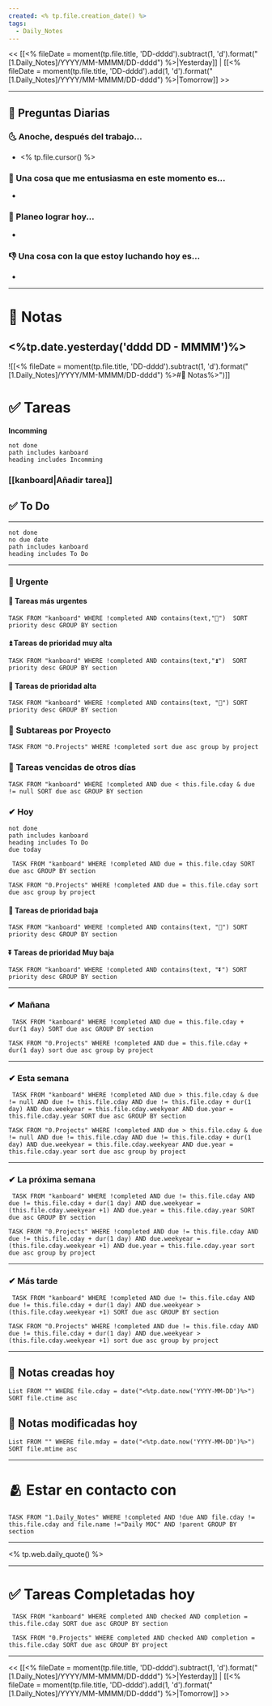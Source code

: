 ```yaml
---
created: <% tp.file.creation_date() %>
tags:
  - Daily_Notes
---
```



<< [[<% fileDate = moment(tp.file.title, 'DD-dddd').subtract(1, 'd').format("[1.Daily_Notes]/YYYY/MM-MMMM/DD-dddd") %>|Yesterday]] | [[<% fileDate = moment(tp.file.title, 'DD-dddd').add(1, 'd').format("[1.Daily_Notes]/YYYY/MM-MMMM/DD-dddd") %>|Tomorrow]] >>

---

## 📅 Preguntas Diarias

### 🌜 Anoche, después del trabajo...

- <% tp.file.cursor() %>

### 🙌 Una cosa que me entusiasma en este momento es...

- 

### 🚀 Planeo lograr hoy...

- 

### 👎 Una cosa con la que estoy luchando hoy es...

- 

---

# 📝 Notas

## <%tp.date.yesterday('dddd DD - MMMM')%>

![[<% fileDate = moment(tp.file.title, 'DD-dddd').subtract(1, 'd').format("[1.Daily_Notes]/YYYY/MM-MMMM/DD-dddd") %>#📝 Notas%>")]]


# ✅ Tareas

**Incomming**
```tasks
not done
path includes kanboard
heading includes Incomming
```

### [[kanboard|Añadir tarea]]

## ✅ To Do

- - -

```tasks
not done
no due date
path includes kanboard
heading includes To Do
```


- - - 

### 🏃 Urgente

#### 🔺 Tareas más urgentes

```dataview
TASK FROM "kanboard" WHERE !completed AND contains(text,"🔺")  SORT priority desc GROUP BY section
```
#### ⏫ Tareas de prioridad muy alta

```dataview
TASK FROM "kanboard" WHERE !completed AND contains(text,"⏫")  SORT priority desc GROUP BY section
```

#### 🔼 Tareas de prioridad alta

```dataview
TASK FROM "kanboard" WHERE !completed AND contains(text, "🔼") SORT priority desc GROUP BY section
```

### 🔗 Subtareas por Proyecto

```dataview
TASK FROM "0.Projects" WHERE !completed sort due asc group by project
```


### 🚀 Tareas vencidas de otros días

```dataview
TASK FROM "kanboard" WHERE !completed AND due < this.file.cday & due != null SORT due asc GROUP BY section
```

### ✔ Hoy

```tasks
not done
path includes kanboard
heading includes To Do
due today
```

```dataview
 TASK FROM "kanboard" WHERE !completed AND due = this.file.cday SORT due asc GROUP BY section
```

```dataview
TASK FROM "0.Projects" WHERE !completed AND due = this.file.cday sort due asc group by project
```


#### 🔽 Tareas de prioridad baja

```dataview
TASK FROM "kanboard" WHERE !completed AND contains(text, "🔽") SORT priority desc GROUP BY section
```

#### ⏬ Tareas de prioridad Muy baja

```dataview
TASK FROM "kanboard" WHERE !completed AND contains(text, "⏬") SORT priority desc GROUP BY section
```

- - - 
### ✔ Mañana

```dataview
 TASK FROM "kanboard" WHERE !completed AND due = this.file.cday + dur(1 day) SORT due asc GROUP BY section
```

```dataview
TASK FROM "0.Projects" WHERE !completed AND due = this.file.cday + dur(1 day) sort due asc group by project
```

- - - 
### ✔ Esta semana

```dataview
 TASK FROM "kanboard" WHERE !completed AND due > this.file.cday & due != null AND due != this.file.cday AND due != this.file.cday + dur(1 day) AND due.weekyear = this.file.cday.weekyear AND due.year = this.file.cday.year SORT due asc GROUP BY section
```

```dataview
TASK FROM "0.Projects" WHERE !completed AND due > this.file.cday & due != null AND due != this.file.cday AND due != this.file.cday + dur(1 day) AND due.weekyear = this.file.cday.weekyear AND due.year = this.file.cday.year sort due asc group by project
```

- - - 
### ✔ La próxima semana

```dataview
 TASK FROM "kanboard" WHERE !completed AND due != this.file.cday AND due != this.file.cday + dur(1 day) AND due.weekyear = (this.file.cday.weekyear +1) AND due.year = this.file.cday.year SORT due asc GROUP BY section
```

```dataview
TASK FROM "0.Projects" WHERE !completed AND due != this.file.cday AND due != this.file.cday + dur(1 day) AND due.weekyear = (this.file.cday.weekyear +1) AND due.year = this.file.cday.year sort due asc group by project
```

- - - 
### ✔ Más tarde

```dataview
 TASK FROM "kanboard" WHERE !completed AND due != this.file.cday AND due != this.file.cday + dur(1 day) AND due.weekyear > (this.file.cday.weekyear +1) SORT due asc GROUP BY section
```

```dataview
TASK FROM "0.Projects" WHERE !completed AND due != this.file.cday AND due != this.file.cday + dur(1 day) AND due.weekyear > (this.file.cday.weekyear +1) sort due asc group by project
```


---

## 📝 Notas creadas hoy

```dataview
List FROM "" WHERE file.cday = date("<%tp.date.now('YYYY-MM-DD')%>") SORT file.ctime asc
```


## 📝 Notas modificadas hoy

```dataview
List FROM "" WHERE file.mday = date("<%tp.date.now('YYYY-MM-DD')%>") SORT file.mtime asc
```


- - - 

# 🫂 Estar en contacto con

```dataview
TASK FROM "1.Daily_Notes" WHERE !completed AND !due AND file.cday != this.file.cday and file.name !="Daily MOC" AND !parent GROUP BY section
```


- - -

<% tp.web.daily_quote() %>

---
# ✅ Tareas Completadas hoy

```dataview
 TASK FROM "kanboard" WHERE completed AND checked AND completion = this.file.cday SORT due asc GROUP BY section
```

```dataview
 TASK FROM "0.Projects" WHERE completed AND checked AND completion = this.file.cday SORT due asc GROUP BY project
```

---

<< [[<% fileDate = moment(tp.file.title, 'DD-dddd').subtract(1, 'd').format("[1.Daily_Notes]/YYYY/MM-MMMM/DD-dddd") %>|Yesterday]] | [[<% fileDate = moment(tp.file.title, 'DD-dddd').add(1, 'd').format("[1.Daily_Notes]/YYYY/MM-MMMM/DD-dddd") %>|Tomorrow]] >>
